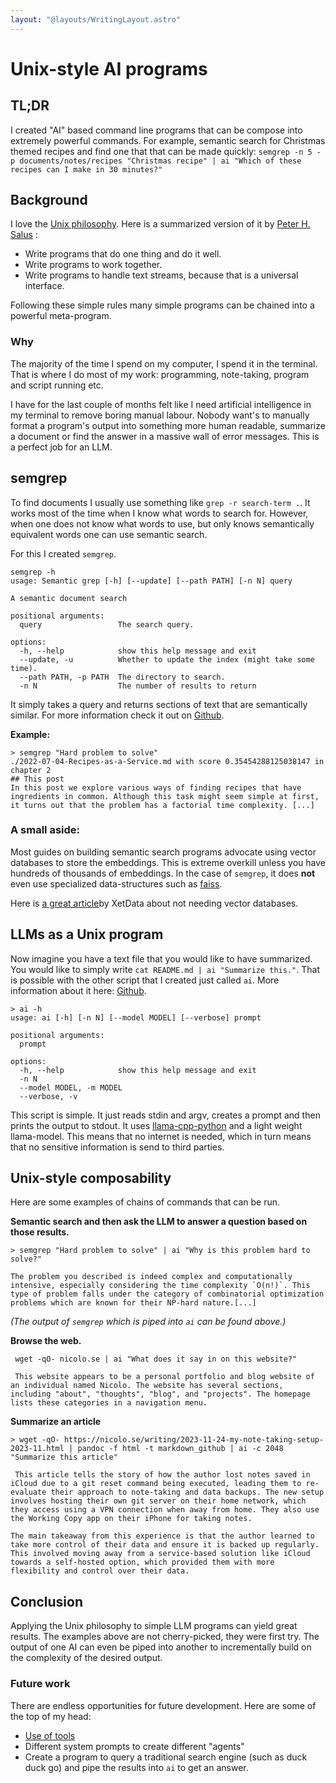 ```yaml
---
layout: "@layouts/WritingLayout.astro"
---
```


# Unix-style AI programs

## TL;DR

I created "AI" based command line programs that can be compose into extremely powerful commands.
For example, semantic search for Christmas themed recipes and find one that that can be made quickly: `semgrep -n 5 -p documents/notes/recipes "Christmas recipe" | ai "Which of these recipes can I make in 30 minutes?"`

## Background

I love the [Unix philosophy](https://en.wikipedia.org/wiki/Unix_philosophy). Here is a summarized version of it by [Peter H. Salus](https://en.wikipedia.org/wiki/Peter_H._Salus "Peter H. Salus") :

- Write programs that do one thing and do it well.
- Write programs to work together.
- Write programs to handle text streams, because that is a universal interface.

Following these simple rules many simple programs can be chained into a powerful meta-program.

### Why

The majority of the time I spend on my computer, I spend it in the terminal. That is where I do most of my work: programming, note-taking, program and script running etc.

I have for the last couple of months felt like I need artificial intelligence in my terminal to remove boring manual labour. Nobody want's to manually format a program's output into something more human readable, summarize a document or find the answer in a massive wall of error messages.
This is a perfect job for an LLM.

## semgrep

To find documents I usually use something like `grep -r search-term .`. It works most of the time when I know what words to search for. However, when one does not know what words to use, but only knows semantically equivalent words one can use semantic search.

For this I created `semgrep`.

```
semgrep -h
usage: Semantic grep [-h] [--update] [--path PATH] [-n N] query

A semantic document search

positional arguments:
  query                 The search query.

options:
  -h, --help            show this help message and exit
  --update, -u          Whether to update the index (might take some time).
  --path PATH, -p PATH  The directory to search.
  -n N                  The number of results to return
```

It simply takes a query and returns sections of text that are semantically similar. For more information check it out on [Github](https://github.com/ridulfo/ai-tools).

**Example:**

```
> semgrep "Hard problem to solve"
./2022-07-04-Recipes-as-a-Service.md with score 0.35454288125038147 in chapter 2
## This post
In this post we explore various ways of finding recipes that have ingredients in common. Although this task might seem simple at first, it turns out that the problem has a factorial time complexity. [...]
```

### A small aside:

Most guides on building semantic search programs advocate using vector databases to store the embeddings. This is extreme overkill unless you have hundreds of thousands of embeddings. In the case of `semgrep`, it does **not** even use specialized data-structures such as [faiss](https://github.com/facebookresearch/faiss).

Here is [a great article](https://about.xethub.com/blog/you-dont-need-a-vector-database)by XetData about not needing vector databases.

## LLMs as a Unix program

Now imagine you have a text file that you would like to have summarized. You would like to simply write `cat README.md | ai "Summarize this."`.
That is possible with the other script that I created just called `ai`. More information about it here: [Github](https://github.com/ridulfo/ai-tools).

```
> ai -h
usage: ai [-h] [-n N] [--model MODEL] [--verbose] prompt

positional arguments:
  prompt

options:
  -h, --help            show this help message and exit
  -n N
  --model MODEL, -m MODEL
  --verbose, -v
```

This script is simple. It just reads stdin and argv, creates a prompt and then prints the output to stdout. It uses [llama-cpp-python](https://github.com/abetlen/llama-cpp-python) and a light weight llama-model. This means that no internet is needed, which in turn means that no sensitive information is send to third parties.

## Unix-style composability

Here are some examples of chains of commands that can be run.

**Semantic search and then ask the LLM to answer a question based on those results.**

```
> semgrep "Hard problem to solve" | ai "Why is this problem hard to solve?"

The problem you described is indeed complex and computationally intensive, especially considering the time complexity `O(n!)`. This type of problem falls under the category of combinatorial optimization problems which are known for their NP-hard nature.[...]
```

_(The output of `semgrep` which is piped into `ai` can be found above.)_

**Browse the web.**

```
 wget -qO- nicolo.se | ai "What does it say in on this website?"

 This website appears to be a personal portfolio and blog website of an individual named Nicolo. The website has several sections, including "about", "thoughts", "blog", and "projects". The homepage lists these categories in a navigation menu.
```

**Summarize an article**

```
> wget -qO- https://nicolo.se/writing/2023-11-24-my-note-taking-setup-2023-11.html | pandoc -f html -t markdown_github | ai -c 2048 "Summarize this article"

 This article tells the story of how the author lost notes saved in iCloud due to a git reset command being executed, leading them to re-evaluate their approach to note-taking and data backups. The new setup involves hosting their own git server on their home network, which they access using a VPN connection when away from home. They also use the Working Copy app on their iPhone for taking notes.

The main takeaway from this experience is that the author learned to take more control of their data and ensure it is backed up regularly. This involved moving away from a service-based solution like iCloud towards a self-hosted option, which provided them with more flexibility and control over their data.
```

## Conclusion

Applying the Unix philosophy to simple LLM programs can yield great results. The examples above are not cherry-picked, they were first try. The output of one AI can even be piped into another to incrementally build on the complexity of the desired output.

### Future work

There are endless opportunities for future development. Here are some of the top of my head:

- [Use of tools](https://en.wikipedia.org/wiki/Large_language_model#Tool_use)
- Different system prompts to create different "agents"
- Create a program to query a traditional search engine (such as duck duck go) and pipe the results into `ai` to get an answer.
